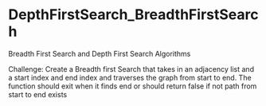 # DepthFirstSearch_BreadthFirstSearch
Breadth First Search and Depth First Search Algorithms

Challenge:
Create a Breadth first Search that takes in an adjacency list and a start index and end index and traverses the graph from start to end. The function should exit when it finds end or should return false if not path from start to end exists